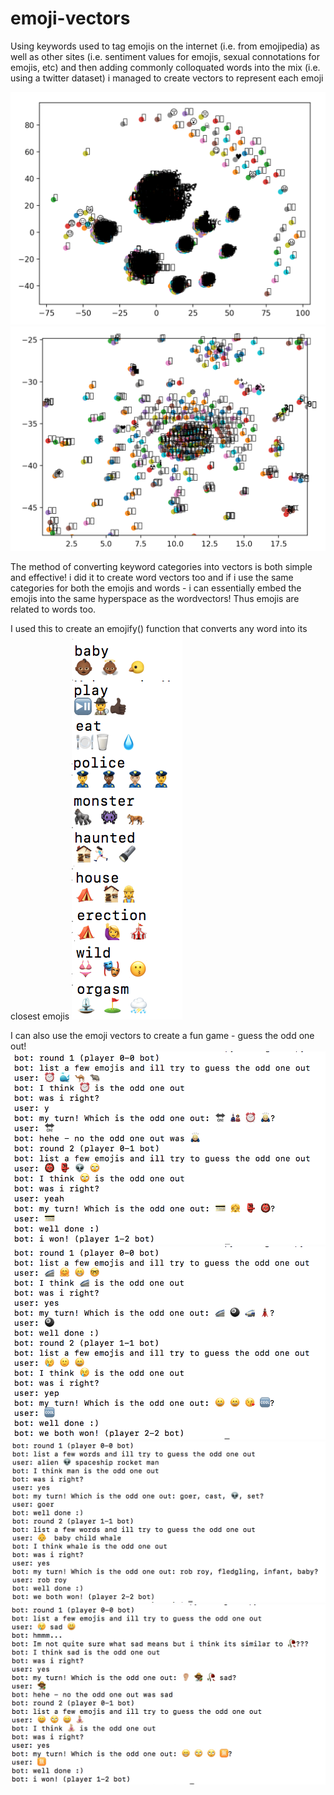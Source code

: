 # emoji-vectors
Using keywords used to tag emojis on the internet (i.e. from emojipedia)
as well as other sites (i.e. sentiment values for emojis, sexual connotations for emojis, etc)
and then adding commonly colloquated words into the mix (i.e. using a twitter dataset)
i managed to create vectors to represent each emoji 

![](https://raw.githubusercontent.com/mohammedterry/emoji-vectors/master/a.png)
![](https://raw.githubusercontent.com/mohammedterry/emoji-vectors/master/b.png)

The method of converting keyword categories into vectors is both simple and effective! i did it to create word vectors too and if i use the same categories for both the emojis and words - i can essentially embed the emojis into the same hyperspace as the wordvectors!  Thus emojis are related to words too.  

I used this to create an emojify() function that converts any word into its closest emojis
![](https://raw.githubusercontent.com/mohammedterry/emoji-vectors/master/emojify.png)

I can also use the emoji vectors to create a fun game - guess the odd one out!
![](https://raw.githubusercontent.com/mohammedterry/emoji-vectors/master/c.png)
![](https://raw.githubusercontent.com/mohammedterry/emoji-vectors/master/d.png)
![](https://raw.githubusercontent.com/mohammedterry/emoji-vectors/master/e.png)
![](https://raw.githubusercontent.com/mohammedterry/emoji-vectors/master/f.png)


